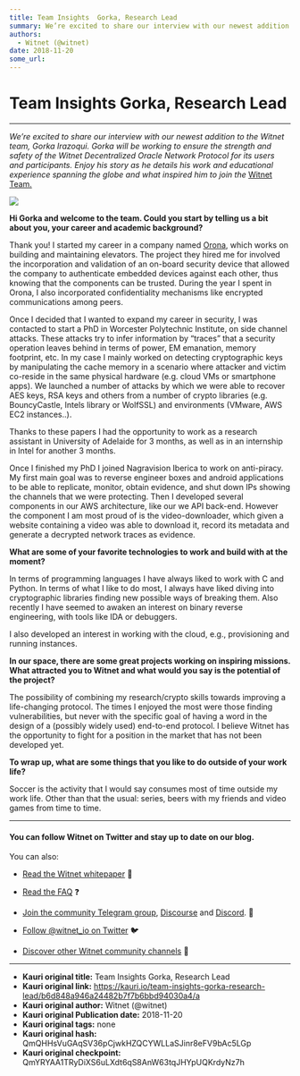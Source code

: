 ```yaml
---
title: Team Insights  Gorka, Research Lead
summary: We’re excited to share our interview with our newest addition to the Witnet team, Gorka Irazoqui. Gorka will be working to ensure the strength and safety of the Witnet Decentralized Oracle Network Protocol for its users and participants. Enjoy his story as he details his work and educational experience spanning the globe and what inspired him to join the Witnet Team. Hi Gorka and welcome to the team. Could you start by telling us a bit about you, your career and academic background? Thank you! I
authors:
  - Witnet (@witnet)
date: 2018-11-20
some_url: 
---
```


# Team Insights  Gorka, Research Lead



----

 
_We’re excited to share our interview with our newest addition to the Witnet team, Gorka Irazoqui. Gorka will be working to ensure the strength and safety of the Witnet Decentralized Oracle Network Protocol for its users and participants. Enjoy his story as he details his work and educational experience spanning the globe and what inspired him to join the_ [Witnet Team.](https://medium.com/witnet/tagged/team)
 

![](https://cdn-images-1.medium.com/max/1200/1*9cql0RoXj4SgEweQQ-1USQ.jpeg)

 
**Hi Gorka and welcome to the team. Could you start by telling us a bit about you, your career and academic background?**
 
Thank you! I started my career in a company named 
[Orona](https://www.orona.co.uk/), which works on building and maintaining elevators. The project they hired me for involved the incorporation and validation of an on-board security device that allowed the company to authenticate embedded devices against each other, thus knowing that the components can be trusted. During the year I spent in Orona, I also incorporated confidentiality mechanisms like encrypted communications among peers.

Once I decided that I wanted to expand my career in security, I was contacted to start a PhD in Worcester Polytechnic Institute, on side channel attacks. These attacks try to infer information by “traces” that a security operation leaves behind in terms of power, EM emanation, memory footprint, etc. In my case I mainly worked on detecting cryptographic keys by manipulating the cache memory in a scenario where attacker and victim co-reside in the same physical hardware (e.g. cloud VMs or smartphone apps). We launched a number of attacks by which we were able to recover AES keys, RSA keys and others from a number of crypto libraries (e.g. BouncyCastle, Intels library or WolfSSL) and environments (VMware, AWS EC2 instances..).

Thanks to these papers I had the opportunity to work as a research assistant in University of Adelaide for 3 months, as well as in an internship in Intel for another 3 months.

Once I finished my PhD I joined Nagravision Iberica to work on anti-piracy. My first main goal was to reverse engineer boxes and android applications to be able to replicate, monitor, obtain evidence, and shut down IPs showing the channels that we were protecting. Then I developed several components in our AWS architecture, like our we API back-end. However the component I am most proud of is the video-downloader, which given a website containing a video was able to download it, record its metadata and generate a decrypted network traces as evidence.
 
**What are some of your favorite technologies to work and build with at the moment?**
 
In terms of programming languages I have always liked to work with C and Python. In terms of what I like to do most, I always have liked diving into cryptographic libraries finding new possible ways of breaking them. Also recently I have seemed to awaken an interest on binary reverse engineering, with tools like IDA or debuggers.

I also developed an interest in working with the cloud, e.g., provisioning and running instances.
 
**In our space, there are some great projects working on inspiring missions. What attracted you to Witnet and what would you say is the potential of the project?**
 
The possibility of combining my research/crypto skills towards improving a life-changing protocol. The times I enjoyed the most were those finding vulnerabilities, but never with the specific goal of having a word in the design of a (possibly widely used) end-to-end protocol. I believe Witnet has the opportunity to fight for a position in the market that has not been developed yet.
 
**To wrap up, what are some things that you like to do outside of your work life?**
 
Soccer is the activity that I would say consumes most of time outside my work life. Other than that the usual: series, beers with my friends and video games from time to time.

----


#### You can follow Witnet on Twitter and stay up to date on our blog.
You can also:



 *  [Read the Witnet whitepaper](https://witnet.io/static/witnet-whitepaper.pdf) 📃

 *  [Read the FAQ](https://witnet.io/#/faq) ❓

 *  [Join the community Telegram group](https://t.me/witnetio), [Discourse](https://community.witnet.io/) and [Discord](https://discord.gg/QKEa5gU). 💬

 *  [Follow @witnet_io on Twitter](https://twitter.com/witnet_io) 🐦

 *  [Discover other Witnet community channels](https://witnet.io/#/contact) 👥



---

- **Kauri original title:** Team Insights  Gorka, Research Lead
- **Kauri original link:** https://kauri.io/team-insights-gorka-research-lead/b6d848a946a24482b7f7b6bbd94030a4/a
- **Kauri original author:** Witnet (@witnet)
- **Kauri original Publication date:** 2018-11-20
- **Kauri original tags:** none
- **Kauri original hash:** QmQHHsVuGAqSV36pCjwkHZQCYWLLaSJinr8eFV9bAc5LGp
- **Kauri original checkpoint:** QmYRYAA1TRyDiXS6uLXdt6qS8AnW63tqJHYpUQKrdyNz7h



